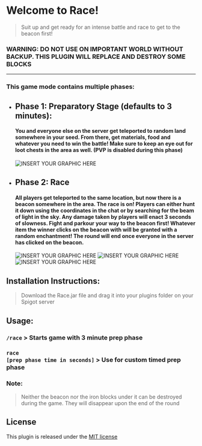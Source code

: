 # Welcome to Race!

> Suit up and get ready for an intense battle and race to get to the beacon first!

### WARNING: DO NOT USE ON IMPORTANT WORLD WITHOUT BACKUP. THIS PLUGIN WILL REPLACE AND DESTROY SOME BLOCKS
---
### This game mode contains multiple phases:

- ## Phase 1: Preparatory Stage (defaults to 3 minutes):

    #### You and everyone else on the server get teleported to random land somewhere in your seed. From there, get materials, food and whatever you need to win the battle! Make sure to keep an eye out for loot chests in the area as well. (PVP is disabled during this phase)

    ![INSERT YOUR GRAPHIC HERE](https://i.imgur.com/4LezWcD.png)

 -  ## Phase 2: Race

    #### All players get teleported to the same location, but now there is a beacon somewhere in the area. The race is on! Players can either hunt it down using the coordinates in the chat or by searching for the beam of light in the sky. Any damage taken by players will enact 3 seconds of slowness. Fight and parkour your way to the beacon first! Whatever item the winner clicks on the beacon with will be granted with a random enchantment! The round will end once everyone in the server has clicked on the beacon.

    ![INSERT YOUR GRAPHIC HERE](https://i.imgur.com/QBcD7nI.png)
    ![INSERT YOUR GRAPHIC HERE](https://i.imgur.com/MlhubXl.png)
    ![INSERT YOUR GRAPHIC HERE](https://i.imgur.com/JV9Kibg.png)


## Installation Instructions:
> Download the Race.jar file and drag it into your plugins folder on your Spigot server

## Usage:
### <code>/race</code> > Starts game with 3 minute prep phase

### <code>race [prep phase time in seconds]</code> > Use for custom timed prep phase


### Note: 
>Neither the beacon nor the iron blocks under it can be destroyed during the game. They will disappear upon the end of the round

## License
This plugin is released under the [MIT license](http://opensource.org/licenses/mit-license.php)
